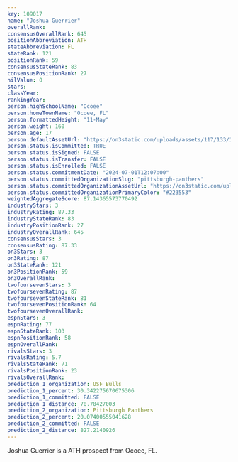 ```yaml
---
key: 109017
name: "Joshua Guerrier"
overallRank: 
consensusOverallRank: 645
positionAbbreviation: ATH
stateAbbreviation: FL
stateRank: 121
positionRank: 59
consensusStateRank: 83
consensusPositionRank: 27
nilValue: 0
stars: 
classYear: 
rankingYear: 
person.highSchoolName: "Ocoee"
person.homeTownName: "Ocoee, FL"
person.formattedHeight: "11-May"
person.weight: 160
person.age: 17
person.defaultAssetUrl: "https://on3static.com/uploads/assets/117/133/133117.png"
person.status.isCommitted: TRUE
person.status.isSigned: FALSE
person.status.isTransfer: FALSE
person.status.isEnrolled: FALSE
person.status.commitmentDate: "2024-07-01T12:07:00"
person.status.committedOrganizationSlug: "pittsburgh-panthers"
person.status.committedOrganizationAssetUrl: "https://on3static.com/uploads/assets/797/149/149797.svg"
person.status.committedOrganizationPrimaryColor: "#223553"
weightedAggregateScore: 87.14365573770492
industryStars: 3
industryRating: 87.33
industryStateRank: 83
industryPositionRank: 27
industryOverallRank: 645
consensusStars: 3
consensusRating: 87.33
on3Stars: 3
on3Rating: 87
on3StateRank: 121
on3PositionRank: 59
on3OverallRank: 
twofoursevenStars: 3
twofoursevenRating: 87
twofoursevenStateRank: 81
twofoursevenPositionRank: 64
twofoursevenOverallRank: 
espnStars: 3
espnRating: 77
espnStateRank: 103
espnPositionRank: 58
espnOverallRank: 
rivalsStars: 3
rivalsRating: 5.7
rivalsStateRank: 71
rivalsPositionRank: 23
rivalsOverallRank: 
prediction_1_organization: USF Bulls
prediction_1_percent: 30.342275670675306
prediction_1_committed: FALSE
prediction_1_distance: 70.78427003
prediction_2_organization: Pittsburgh Panthers
prediction_2_percent: 20.07400555041628
prediction_2_committed: FALSE
prediction_2_distance: 827.2140926
---
```

Joshua Guerrier is a ATH prospect from Ocoee, FL.
